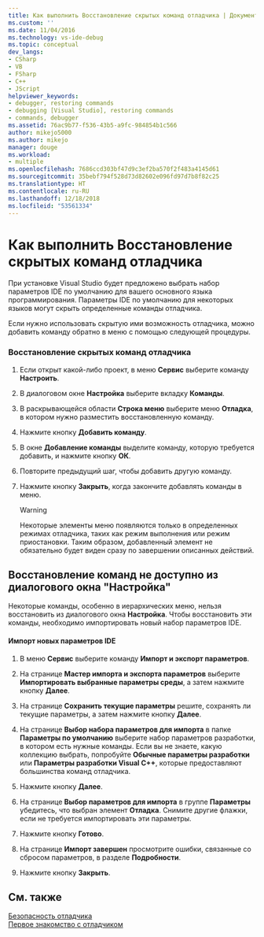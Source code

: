 ```yaml
---
title: Как выполнить Восстановление скрытых команд отладчика | Документация Майкрософт
ms.custom: ''
ms.date: 11/04/2016
ms.technology: vs-ide-debug
ms.topic: conceptual
dev_langs:
- CSharp
- VB
- FSharp
- C++
- JScript
helpviewer_keywords:
- debugger, restoring commands
- debugging [Visual Studio], restoring commands
- commands, debugger
ms.assetid: 76ac9b77-f536-43b5-a9fc-984854b1c566
author: mikejo5000
ms.author: mikejo
manager: douge
ms.workload:
- multiple
ms.openlocfilehash: 7686ccd303bf47d9c3ef2ba570f2f483a4145d61
ms.sourcegitcommit: 35bebf794f528d73d82602e096fd97d7b8f82c25
ms.translationtype: HT
ms.contentlocale: ru-RU
ms.lasthandoff: 12/18/2018
ms.locfileid: "53561334"
---
```

# <a name="how-to-restore-hidden-debugger-commands"></a>Как выполнить Восстановление скрытых команд отладчика
При установке Visual Studio будет предложено выбрать набор параметров IDE по умолчанию для вашего основного языка программирования. Параметры IDE по умолчанию для некоторых языков могут скрыть определенные команды отладчика.  
  
 Если нужно использовать скрытую ими возможность отладчика, можно добавить команду обратно в меню с помощью следующей процедуры.  
  
### <a name="to-restore-hidden-debugger-commands"></a>Восстановление скрытых команд отладчика  
  
1.  Если открыт какой-либо проект, в меню **Сервис** выберите команду **Настроить**.  
  
2.  В диалоговом окне **Настройка** выберите вкладку **Команды**.  
  
3.  В раскрывающейся области **Строка меню** выберите меню **Отладка**, в котором нужно разместить восстановленную команду.  
  
4.  Нажмите кнопку **Добавить команду**.  
  
5.  В окне **Добавление команды** выделите команду, которую требуется добавить, и нажмите кнопку **ОК**.  
  
6.  Повторите предыдущий шаг, чтобы добавить другую команду.  
  
7.  Нажмите кнопку **Закрыть**, когда закончите добавлять команды в меню.  
  
    > [!WARNING]
    >  Некоторые элементы меню появляются только в определенных режимах отладчика, таких как режим выполнения или режим приостановки. Таким образом, добавленный элемент не обязательно будет виден сразу по завершении описанных действий.  
  
## <a name="restoring-commands-not-available-from-the-customize-dialog-box"></a>Восстановление команд не доступно из диалогового окна "Настройка"  
 Некоторые команды, особенно в иерархических меню, нельзя восстановить из диалогового окна **Настройка**. Чтобы восстановить эти команды, необходимо импортировать новый набор параметров IDE.  
  
#### <a name="to-import-new-ide-settings"></a>Импорт новых параметров IDE  
  
1.  В меню **Сервис** выберите команду **Импорт и экспорт параметров**.  
  
2.  На странице **Мастер импорта и экспорта параметров** выберите **Импортировать выбранные параметры среды**, а затем нажмите кнопку **Далее**.  
  
3.  На странице **Сохранить текущие параметры** решите, сохранять ли текущие параметры, а затем нажмите кнопку **Далее**.  
  
4.  На странице **Выбор набора параметров для импорта** в папке **Параметры по умолчанию** выберите набор параметров разработки, в котором есть нужные команды. Если вы не знаете, какую коллекцию выбрать, попробуйте **Обычные параметры разработки** или **Параметры разработки Visual C++**, которые предоставляют большинства команд отладчика.  
  
5.  Нажмите кнопку **Далее**.  
  
6.  На странице **Выбор параметров для импорта** в группе **Параметры** убедитесь, что выбран элемент **Отладка**. Снимите другие флажки, если не требуется импортировать эти параметры.  
  
7.  Нажмите кнопку **Готово**.  
  
8.  На странице **Импорт завершен** просмотрите ошибки, связанные со сбросом параметров, в разделе **Подробности**.  
  
9. Нажмите кнопку **Закрыть**.  
  
## <a name="see-also"></a>См. также  
 [Безопасность отладчика](../debugger/debugger-security.md)   
 [Первое знакомство с отладчиком](../debugger/debugger-feature-tour.md)
